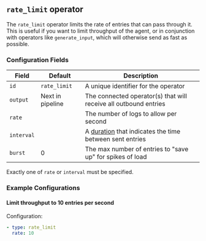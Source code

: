 ## `rate_limit` operator

The `rate_limit` operator limits the rate of entries that can pass through it. This is useful if you want to limit
throughput of the agent, or in conjunction with operators like `generate_input`, which will otherwise
send as fast as possible.

### Configuration Fields

| Field      | Default          | Description                                                                        |
| ---        | ---              | ---                                                                                |
| `id`       | `rate_limit`     | A unique identifier for the operator                                               |
| `output`   | Next in pipeline | The connected operator(s) that will receive all outbound entries                   |
| `rate`     |                  | The number of logs to allow per second                                             |
| `interval` |                  | A [duration](/docs/types/duration.md) that indicates the time between sent entries |
| `burst`    | 0                | The max number of entries to "save up" for spikes of load                          |

Exactly one of `rate` or `interval` must be specified.

### Example Configurations


#### Limit throughput to 10 entries per second

Configuration:
```yaml
- type: rate_limit
  rate: 10
```
